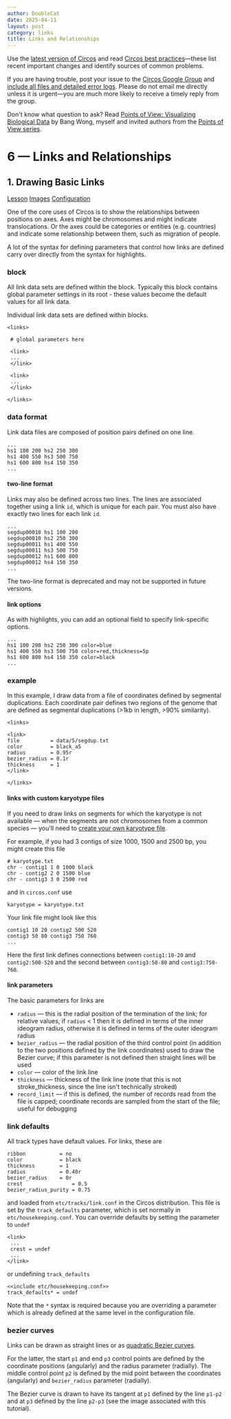 ```yaml
---
author: DoubleCat
date: 2025-04-11
layout: post
category: links
title: Links and Relationships
---
```


Use the [latest version of Circos](/software/download/circos/) and read
[Circos best
practices](/documentation/tutorials/reference/best_practices/)—these list
recent important changes and identify sources of common problems.

If you are having trouble, post your issue to the [Circos Google
Group](https://groups.google.com/group/circos-data-visualization) and [include
all files and detailed error logs](/support/support/). Please do not email me
directly unless it is urgent—you are much more likely to receive a timely
reply from the group.

Don't know what question to ask? Read [Points of View: Visualizing Biological
Data](https://www.nature.com/nmeth/journal/v9/n12/full/nmeth.2258.html) by
Bang Wong, myself and invited authors from the [Points of View
series](https://mk.bcgsc.ca/pointsofview).

# 6 — Links and Relationships

## 1\. Drawing Basic Links

[Lesson](/documentation/tutorials/links/basic_links/lesson)
[Images](/documentation/tutorials/links/basic_links/images)
[Configuration](/documentation/tutorials/links/basic_links/configuration)

One of the core uses of Circos is to show the relationships between positions
on axes. Axes might be chromosomes and might indicate translocations. Or the
axes could be categories or entities (e.g. countries) and indicate some
relationship between them, such as migration of people.

A lot of the syntax for defining parameters that control how links are defined
carry over directly from the syntax for highlights.

### <links> block

All link data sets are defined within the <links> block. Typically this block
contains global parameter settings in its root - these values become the
default values for all link data.

Individual link data sets are defined within <link> blocks.

    
    
    <links>
    
     # global parameters here
    
     <link>
     ...
     </link>
    
     <link>
     ...
     </link>
    
    </links>
    

### data format

Link data files are composed of position pairs defined on one line.

    
    
    ...
    hs1 100 200 hs2 250 300
    hs1 400 550 hs3 500 750
    hs1 600 800 hs4 150 350
    ...
    

#### two-line format

Links may also be defined across two lines. The lines are associated together
using a link `id`, which is unique for each pair. You must also have exactly
two lines for each link `id`.

    
    
    ...
    segdup00010 hs1 100 200 
    segdup00010 hs2 250 300
    segdup00011 hs1 400 550
    segdup00011 hs3 500 750
    segdup00012 hs1 600 800
    segdup00012 hs4 150 350
    ...
    

The two-line format is deprecated and may not be supported in future versions.

#### link options

As with highlights, you can add an optional field to specify link-specific
options.

    
    
    ...
    hs1 100 200 hs2 250 300 color=blue
    hs1 400 550 hs3 500 750 color=red,thickness=5p
    hs1 600 800 hs4 150 350 color=black
    ...
    

### example

In this example, I draw data from a file of coordinates defined by segmental
duplications. Each coordinate pair defines two regions of the genome that are
defined as segmental duplications (>1kb in length, >90% similarity).

    
    
    <links>
    
    <link>
    file          = data/5/segdup.txt
    color         = black_a5
    radius        = 0.95r
    bezier_radius = 0.1r
    thickness     = 1
    </link>
    
    </links>
    
    

#### links with custom karyotype files

If you need to draw links on segments for which the karyotype is not available
— when the segments are not chromosomes from a common species — you'll need to
[create your own karyotype
file](/documentation/tutorials/ideograms/karyotype).

For example, if you had 3 contigs of size 1000, 1500 and 2500 bp, you might
create this file

    
    
    # karyotype.txt
    chr - contig1 1 0 1000 black
    chr - contig2 2 0 1500 blue
    chr - contig3 3 0 2500 red
    

and in `circos.conf` use

    
    
    karyotype = karyotype.txt
    

Your link file might look like this

    
    
    contig1 10 20 contig2 500 520 
    contig3 50 80 contig3 750 760
    ...
    

Here the first link defines connections between `contig1:10-20` and
`contig2:500-520` and the second between `contig3:50-80` and
`contig3:750-760`.

#### link parameters

The basic parameters for links are

  * `radius` — this is the radial position of the termination of the link; for relative values, if `radius` < 1 then it is defined in terms of the inner ideogram radius, otherwise it is defined in terms of the outer ideogram radius 
  * `bezier_radius` — the radial position of the third control point (in addition to the two positions defined by the link coordinates) used to draw the Bezier curve; if this parameter is not defined then straight lines will be used 
  * `color` — color of the link line 
  * `thickness` — thickness of the link line (note that this is not stroke_thickness, since the line isn't technically stroked) 
  * `record_limit` — if this is defined, the number of records read from the file is capped; coordinate records are sampled from the start of the file; useful for debugging 

### link defaults

All track types have default values. For links, these are

    
    
    ribbon           = no
    color            = black
    thickness        = 1
    radius           = 0.40r
    bezier_radius    = 0r
    crest                = 0.5
    bezier_radius_purity = 0.75
    

and loaded from `etc/tracks/link.conf` in the Circos distribution. This file
is set by the `track_defaults` parameter, which is set normally in
`etc/housekeeping.conf`. You can override defaults by setting the parameter to
`undef`

    
    
    <link>
     ...
     crest = undef
     ...
    </link>
    

or undefining `track_defaults`

    
    
    <<include etc/housekeeping.conf>>
    track_defaults* = undef
    

Note that the `*` syntax is required because you are overriding a parameter
which is already defined at the same level in the configuration file.

### bezier curves

Links can be drawn as straight lines or as [quadratic Bezier
curves](https://en.wikipedia.org/wiki/B%C3%A9zier_curve).

For the latter, the start `p1` and end `p3` control points are defined by the
coordinate positions (angularly) and the radius parameter (radially). The
middle control point `p2` is defined by the mid point between the coordinates
(angularly) and `bezier_radius` parameter (radially).

The Bezier curve is drawn to have its tangent at `p1` defined by the line
`p1-p2` and at `p3` defined by the line `p2-p3` (see the image associated with
this tutorial).

